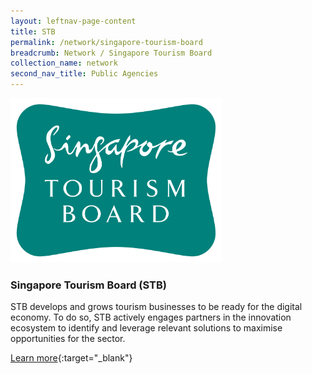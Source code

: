 ```yaml
---
layout: leftnav-page-content
title: STB
permalink: /network/singapore-tourism-board
breadcrumb: Network / Singapore Tourism Board
collection_name: network
second_nav_title: Public Agencies
---
```


<a href="http://www.sgtourismaccelerator.com/">
<img src="/images/partners/STB logo high res.png" alt="1" style="width:338px;height:263px">
</a>

<h3>Singapore Tourism Board (STB)</h3>

STB develops and grows tourism businesses to be ready for the digital economy. To do so, STB actively engages partners in the innovation ecosystem to identify and leverage relevant solutions to maximise opportunities for the sector.

[Learn more](http://www.sgtourismaccelerator.com/){:target="_blank"}
